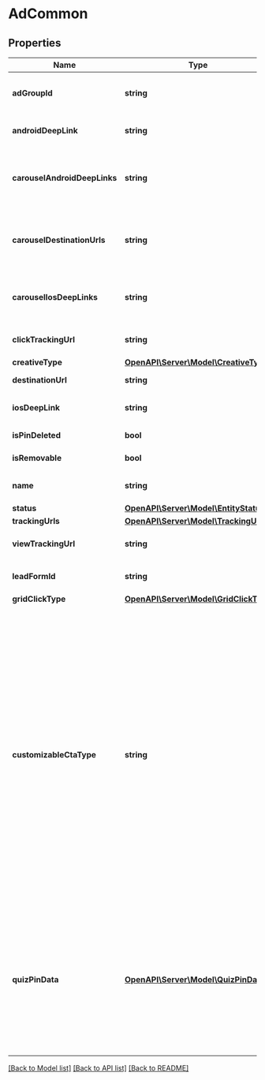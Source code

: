 # AdCommon

## Properties
Name | Type | Description | Notes
------------ | ------------- | ------------- | -------------
**adGroupId** | **string** | ID of the ad group that contains the ad. | [optional] 
**androidDeepLink** | **string** | Deep link URL for Android devices. | [optional] 
**carouselAndroidDeepLinks** | **string** | Comma-separated deep links for the carousel pin on Android. | [optional] 
**carouselDestinationUrls** | **string** | Comma-separated destination URLs for the carousel pin to promote. | [optional] 
**carouselIosDeepLinks** | **string** | Comma-separated deep links for the carousel pin on iOS. | [optional] 
**clickTrackingUrl** | **string** | Tracking url for the ad clicks. | [optional] 
**creativeType** | [**OpenAPI\Server\Model\CreativeType**](CreativeType.md) |  | [optional] 
**destinationUrl** | **string** | Destination URL. | [optional] 
**iosDeepLink** | **string** | Deep link URL for iOS devices. | [optional] 
**isPinDeleted** | **bool** | Is original pin deleted? | [optional] 
**isRemovable** | **bool** | Is pin repinnable? | [optional] 
**name** | **string** | Name of the ad - 255 chars max. | [optional] 
**status** | [**OpenAPI\Server\Model\EntityStatus**](EntityStatus.md) |  | [optional] 
**trackingUrls** | [**OpenAPI\Server\Model\TrackingUrls**](TrackingUrls.md) |  | [optional] 
**viewTrackingUrl** | **string** | Tracking URL for ad impressions. | [optional] 
**leadFormId** | **string** | Lead form ID for lead ad generation. | [optional] 
**gridClickType** | [**OpenAPI\Server\Model\GridClickType**](GridClickType.md) |  | [optional] 
**customizableCtaType** | **string** | Select a call to action (CTA) to display below your ad. Available only for ads with direct links enabled. CTA options for consideration and conversion campaigns are LEARN_MORE, SHOP_NOW, BOOK_NOW, SIGN_UP, VISIT_SITE, BUY_NOW, GET_OFFER, ORDER_NOW, ADD_TO_CART (for conversion campaigns with add to cart conversion events only) | [optional] 
**quizPinData** | [**OpenAPI\Server\Model\QuizPinData**](QuizPinData.md) | Before creating a quiz ad, you must create an organic Pin using POST/Create Pin for each result in the quiz. Quiz ads cannot be saved by a Pinner. Quiz ad results can be saved. | [optional] 

[[Back to Model list]](../README.md#documentation-for-models) [[Back to API list]](../README.md#documentation-for-api-endpoints) [[Back to README]](../README.md)


